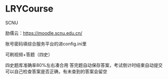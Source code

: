 # LRYCourse

SCNU

励儒云：https://moodle.scnu.edu.cn/

账号密码填综合服务平台的进config.ini里

可刷视频+答题（四史）

四史题库准确率80%左右凑合用
答完题自动保存答案，考试倒计时结束自动提交
可以自己检查答案是否正确，有未查到的答案会留空
